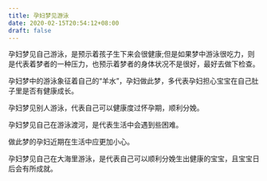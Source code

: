 ```yaml
---
title: 孕妇梦见游泳
date: 2020-02-15T20:54:12+08:00
draft: false
---
```


孕妇梦见自己游泳，是预示着孩子生下来会很健康;但是如果梦中游泳很吃力，则是代表着梦者的一种压力，也预示着梦者的身体状况不是很好，最好去做下检查。

孕妇梦中的游泳象征着自己的“羊水”，孕妇做此梦，多代表孕妇担心宝宝在自己肚子里是否有健康成长。


孕妇梦见别人游泳，代表自己可以健康度过怀孕期，顺利分娩。


孕妇梦见自己在游泳渡河，是代表生活中会遇到些困难。

做此梦的孕妇近期在生活中应更加小心。


孕妇梦见自己在大海里游泳，是代表自己可以顺利分娩生出健康的宝宝，且宝宝日后会有所成就。

